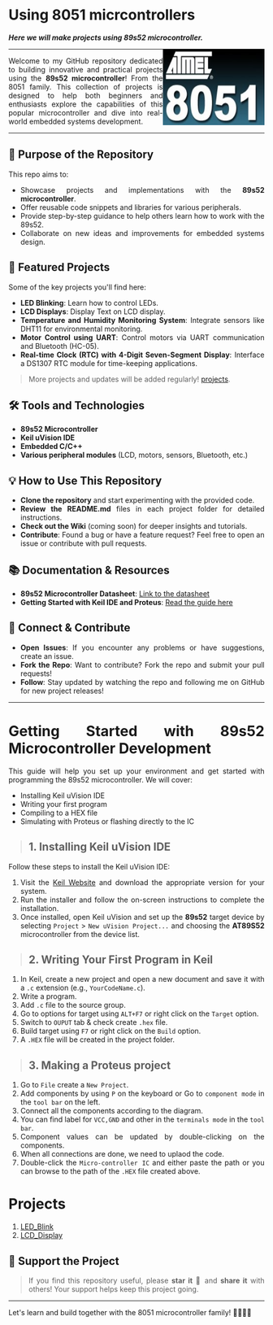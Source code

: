 # Using 8051 micrcontrollers

***Here we will make projects using 89s52 microcontroller.***

<img align = "right" width="200" height="150" src="./Docs/Cover.jpg">
  
----

<div align ="justify">

Welcome to my GitHub repository dedicated to building innovative and practical projects using the **89s52 microcontroller**! 
From the 8051 family. This collection of projects is designed to help both beginners and enthusiasts explore the capabilities of 
this popular microcontroller and dive into real-world embedded systems development.

</div>

----

<div align ="justify">

## 🎯 Purpose of the Repository
This repo aims to:
- Showcase projects and implementations with the **89s52 microcontroller**.
- Offer reusable code snippets and libraries for various peripherals.
- Provide step-by-step guidance to help others learn how to work with the 89s52.
- Collaborate on new ideas and improvements for embedded systems design.

## 🚀 Featured Projects
Some of the key projects you'll find here:
- **LED Blinking**: Learn how to control LEDs.
- **LCD Displays**: Display Text on LCD display.
- **Temperature and Humidity Monitoring System**: Integrate sensors like DHT11 for environmental monitoring.
- **Motor Control using UART**: Control motors via UART communication and Bluetooth (HC-05).
- **Real-time Clock (RTC) with 4-Digit Seven-Segment Display**: Interface a DS1307 RTC module for time-keeping applications.

> More projects and updates will be added regularly! [projects](#projects).

## 🛠 Tools and Technologies
- **89s52 Microcontroller**
- **Keil uVision IDE**
- **Embedded C/C++**
- **Various peripheral modules** (LCD, motors, sensors, Bluetooth, etc.)

## 💡 How to Use This Repository
- **Clone the repository** and start experimenting with the provided code.
- **Review the README.md** files in each project folder for detailed instructions.
- **Check out the Wiki** (coming soon) for deeper insights and tutorials.
- **Contribute**: Found a bug or have a feature request? Feel free to open an issue or contribute with pull requests.

## 📚 Documentation & Resources
- **89s52 Microcontroller Datasheet**: [Link to the datasheet](https://www.datasheetarchive.com/AT89S52-datasheet.html)
- **Getting Started with Keil IDE and Proteus**: [Read the guide here](#getting-started-with-89s52-microcontroller-development)

## 💬 Connect & Contribute
- **Open Issues**: If you encounter any problems or have suggestions, create an issue.
- **Fork the Repo**: Want to contribute? Fork the repo and submit your pull requests!
- **Follow**: Stay updated by watching the repo and following me on GitHub for new project releases!

----

# Getting Started with 89s52 Microcontroller Development

This guide will help you set up your environment and get started with programming the 89s52 microcontroller. We will cover:
- Installing Keil uVision IDE
- Writing your first program
- Compiling to a HEX file
- Simulating with Proteus or flashing directly to the IC

> ## 1. Installing Keil uVision IDE

Follow these steps to install the Keil uVision IDE:

1. Visit the [Keil Website](https://www.keil.com/download/product/) and download the appropriate version for your system.
2. Run the installer and follow the on-screen instructions to complete the installation.
3. Once installed, open Keil uVision and set up the **89s52** target device by selecting `Project` > `New uVision Project...` and choosing the **AT89S52** microcontroller from the device list.

> ## 2. Writing Your First Program in Keil

1. In Keil, create a new project and open a new document and save it with a `.c` extension (e.g., `YourCodeName.c`).
2. Write a program.
3. Add `.c` file to the source group.
4. Go to options for target using `ALT+F7` or right click on the `Target` option.  
5. Switch to `OUPUT` tab & check create `.hex` file.
6. Build target using `F7` or right click on the `Build` option.
7. A `.HEX` file will be created in the project folder.

> ## 3. Making a Proteus project 

1. Go to `File` create a `New Project`.
2. Add components by using `P` on the keyboard or Go to `component mode` in the `tool bar` on the left.
3. Connect all the components according to the diagram.
4. You can find label for `VCC,GND` and other in the `terminals mode` in the `tool bar`.
5. Component values can be updated by double-clicking on the components.
6. When all connections are done, we need to uplaod the code.
7. Double-click the `Micro-controller IC` and either paste the path or you can browse to the path of the `.HEX` file created above.


# Projects 

1. [LED_Blink](.Projects/LED_Blink/LED_Blink.md)
2. [LCD_Display](.Projects/Lcd_Display/Lcd_Display.md)

## 🌟 Support the Project

> If you find this repository useful, please **star it** 🌟 and **share it** with others!  Your support helps keep this project going.

</div>

---

Let's learn and build together with the 8051 microcontroller family! 👨‍💻👩‍💻